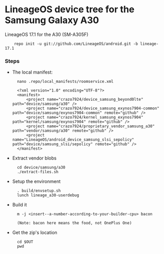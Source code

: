 # LineageOS device tree for the Samsung Galaxy A30

LineageOS 17.1 for the A30 (SM-A305F)

        repo init -u git://github.com/LineageOS/android.git -b lineage-17.1

### Steps

* The local manifest:

        nano .repo/local_manifests/roomservice.xml

        <?xml version="1.0" encoding="UTF-8"?>
        <manifest>
            <project name="crazo7924/device_samsung_beyond0lte" path="device/samsung/a30" />
            <project name="crazo7924/device_samsung_exynos7904-common" path="device/samsung/exynos7904-common" remote="github" />
            <project name="crazo7924/kernel_samsung_exynos7904" path="kernel/samsung/exynos7904" remote="github" />
            <project name="crazo7924/proprietary_vendor_samsung_a30" path="vendor/samsung/a30" remote="github" />
            <project name="LineageOS/android_device_samsung_slsi_sepolicy" path="device/samsung_slsi/sepolicy" remote="github" />
        </manifest>

* Extract vendor blobs

        cd device/samsung/a30
        ./extract-files.sh

* Setup the environment

        . build/envsetup.sh
        lunch lineage_a30-userdebug

* Build it

        m -j <insert--a-number-according-to-your-builder-cpu> bacon

        (Note: bacon here means the food, not OnePlus One)

* Get the zip's location
	
        cd $OUT
        pwd
